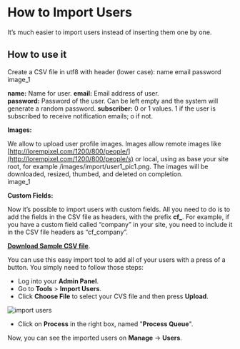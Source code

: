 # How to Import Users

It’s much easier to import users instead of inserting them one by one.

## How to use it

Create a CSV file in utf8 with header (lower case): name email password image_1

**name:**  Name for user.
**email:**  Email address of user.  
**password:**  Password of the user. Can be left empty and the system will generate a random password. 
**subscriber:**  0 or 1 values. 1 if the user is subscribed to receive notification emails; o if not.  

**Images:**

We allow to upload user profile images. Images allow remote images like  [http://lorempixel.com/1200/800/people/](http://lorempixel.com/1200/800/people/s)  or local, using as base your site root, for example /images/import/user1_pic1.png. The images will be downloaded, resized, thumbed, and deleted on completion.  
image_1

**Custom Fields:**

Now it’s possible to import users with custom fields. All you need to do is to add the fields in the CSV file as headers, with the prefix  **cf_**. For example, if you have a custom field called “company” in your site, you need to include it in the CSV file headers as “cf_company”.

[**Download Sample CSV file**](https://cdn.rawgit.com/yclas/yclas/master/install/samples/import/users.csv).

You can use this easy import tool to add all of your users with a press of a button. You simply need to follow those steps:

-   Log into your  **Admin Panel**.
-   Go to  **Tools**  >  **Import Users**.
-   Click  **Choose File**  to select your CVS file and then press  **Upload**.

![import users](https://raw.githubusercontent.com/yclas/guides/master/images/import%20users.png)

-   Click  on **Process**  in the right box, named "**Process Queue**".

Now, you can see the imported users on  **Manage**  ->  **Users**.
